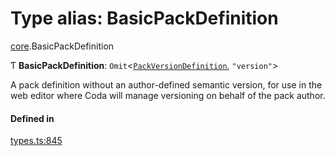 # Type alias: BasicPackDefinition

[core](../modules/core.md).BasicPackDefinition

Ƭ **BasicPackDefinition**: `Omit`<[`PackVersionDefinition`](../interfaces/core.PackVersionDefinition.md), ``"version"``\>

A pack definition without an author-defined semantic version, for use in the web
editor where Coda will manage versioning on behalf of the pack author.

#### Defined in

[types.ts:845](https://github.com/coda/packs-sdk/blob/main/types.ts#L845)
